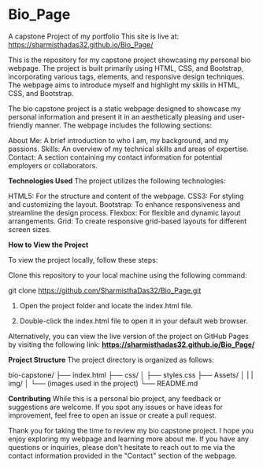 # Bio_Page
A capstone Project of my portfolio
This site is live at: https://sharmisthadas32.github.io/Bio_Page/

This is the repository for my capstone project showcasing my personal bio webpage. The project is built primarily using HTML, CSS, and Bootstrap, incorporating various tags, elements, and responsive design techniques. The webpage aims to introduce myself and highlight my skills in HTML, CSS, and Bootstrap.

The bio capstone project is a static webpage designed to showcase my personal information and present it in an aesthetically pleasing and user-friendly manner. The webpage includes the following sections:

About Me: A brief introduction to who I am, my background, and my passions.
Skills: An overview of my technical skills and areas of expertise.
Contact: A section containing my contact information for potential employers or collaborators.

**Technologies Used**
The project utilizes the following technologies:

HTML5: For the structure and content of the webpage.
CSS3: For styling and customizing the layout.
Bootstrap: To enhance responsiveness and streamline the design process.
Flexbox: For flexible and dynamic layout arrangements.
Grid: To create responsive grid-based layouts for different screen sizes.

**How to View the Project**

To view the project locally, follow these steps:

Clone this repository to your local machine using the following command:

git clone https://github.com/SharmisthaDas32/Bio_Page.git

1. Open the project folder and locate the index.html file.

2. Double-click the index.html file to open it in your default web browser.

Alternatively, you can view the live version of the project on GitHub Pages by visiting the following link: **https://sharmisthadas32.github.io/Bio_Page/**

**Project Structure**
The project directory is organized as follows:

bio-capstone/
├── index.html
├── css/
│   ├── styles.css
├── Assets/
│   |
|   img/
│   └── (images used in the project)
└── README.md

**Contributing**
While this is a personal bio project, any feedback or suggestions are welcome. If you spot any issues or have ideas for improvement, feel free to open an issue or create a pull request.

Thank you for taking the time to review my bio capstone project. I hope you enjoy exploring my webpage and learning more about me. If you have any questions or inquiries, please don't hesitate to reach out to me via the contact information provided in the "Contact" section of the webpage.







